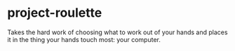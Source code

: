 # project-roulette

Takes the hard work of choosing what to work out of your hands and places it in the thing your hands touch most: your computer.
